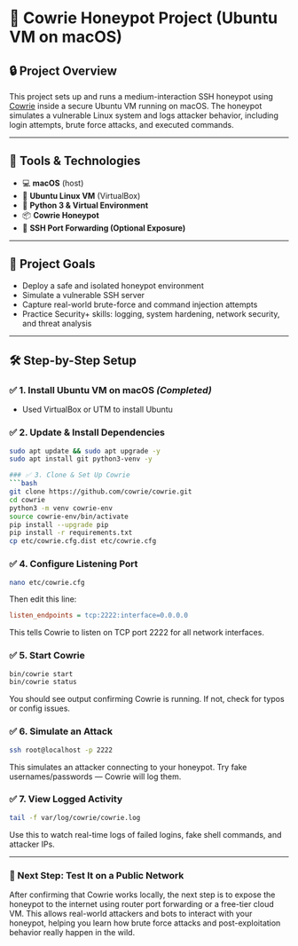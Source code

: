 # 🦊 Cowrie Honeypot Project (Ubuntu VM on macOS)

## 🔒 Project Overview
This project sets up and runs a medium-interaction SSH honeypot using [Cowrie](https://github.com/cowrie/cowrie) inside a secure Ubuntu VM running on macOS. The honeypot simulates a vulnerable Linux system and logs attacker behavior, including login attempts, brute force attacks, and executed commands.

---

## 🧰 Tools & Technologies
- 💻 **macOS** (host)
- 🐧 **Ubuntu Linux VM** (VirtualBox)
- 🐍 **Python 3 & Virtual Environment**
- 📦 **Cowrie Honeypot**
- 📡 **SSH Port Forwarding (Optional Exposure)**

---

## 📌 Project Goals
- Deploy a safe and isolated honeypot environment
- Simulate a vulnerable SSH server
- Capture real-world brute-force and command injection attempts
- Practice Security+ skills: logging, system hardening, network security, and threat analysis

---

## 🛠️ Step-by-Step Setup

### ✅ 1. Install Ubuntu VM on macOS *(Completed)*
- Used VirtualBox or UTM to install Ubuntu

### ✅ 2. Update & Install Dependencies
```bash
sudo apt update && sudo apt upgrade -y
sudo apt install git python3-venv -y

### ✅ 3. Clone & Set Up Cowrie
```bash
git clone https://github.com/cowrie/cowrie.git
cd cowrie
python3 -m venv cowrie-env
source cowrie-env/bin/activate
pip install --upgrade pip
pip install -r requirements.txt
cp etc/cowrie.cfg.dist etc/cowrie.cfg
```

### ✅ 4. Configure Listening Port
```bash
nano etc/cowrie.cfg
```
Then edit this line:
```ini
listen_endpoints = tcp:2222:interface=0.0.0.0
```
This tells Cowrie to listen on TCP port 2222 for all network interfaces.

### ✅ 5. Start Cowrie
```bash
bin/cowrie start
bin/cowrie status
```
You should see output confirming Cowrie is running. If not, check for typos or config issues.

### ✅ 6. Simulate an Attack
```bash
ssh root@localhost -p 2222
```
This simulates an attacker connecting to your honeypot. Try fake usernames/passwords — Cowrie will log them.

### ✅ 7. View Logged Activity
```bash
tail -f var/log/cowrie/cowrie.log
```
Use this to watch real-time logs of failed logins, fake shell commands, and attacker IPs.

---

### 🧪 Next Step: Test It on a Public Network
After confirming that Cowrie works locally, the next step is to expose the honeypot to the internet using router port forwarding or a free-tier cloud VM. This allows real-world attackers and bots to interact with your honeypot, helping you learn how brute force attacks and post-exploitation behavior really happen in the wild.
